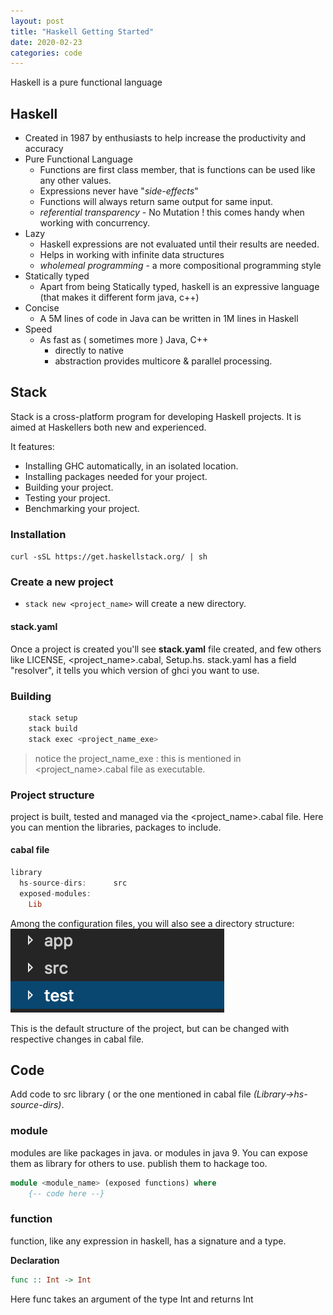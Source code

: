 ```yaml
---
layout: post
title: "Haskell Getting Started"
date: 2020-02-23
categories: code
---
```


Haskell is a pure functional language

<!-- more -->

## Haskell

- Created in 1987 by enthusiasts to help increase the productivity and accuracy
- Pure Functional Language
  - Functions are first class member, that is functions can be used like any other values.
  - Expressions never have "_side-effects_"
  - Functions will always return same output for same input.
  - _referential transparency_ - No Mutation ! this comes handy when working with concurrency.
- Lazy
  - Haskell expressions are not evaluated until their results are needed.
  - Helps in working with infinite data structures
  - _wholemeal programming_ - a more compositional programming style
- Statically typed
  - Apart from being Statically typed, haskell is an expressive language (that makes it different form java, c++)
- Concise
  - A 5M lines of code in Java can be written in 1M lines in Haskell
- Speed
  - As fast as ( sometimes more ) Java, C++
    - directly to native
    - abstraction provides multicore & parallel processing.

## Stack

Stack is a cross-platform program for developing Haskell projects. It is aimed at Haskellers both new and experienced.

It features:

- Installing GHC automatically, in an isolated location.
- Installing packages needed for your project.
- Building your project.
- Testing your project.
- Benchmarking your project.

### Installation

`curl -sSL https://get.haskellstack.org/ | sh`

### Create a new project

- `stack new <project_name>` will create a new directory.

#### stack.yaml

Once a project is created you'll see **stack.yaml** file created, and few others like LICENSE, <project_name>.cabal, Setup.hs.
stack.yaml has a field "resolver", it tells you which version of ghci you want to use.

### Building

```sh
    stack setup
    stack build
    stack exec <project_name_exe>
```

> notice the project_name_exe : this is mentioned in <project_name>.cabal file as executable.

### Project structure

project is built, tested and managed via the <project_name>.cabal file. Here you can mention the libraries, packages to include.

#### cabal file

```haskell
library
  hs-source-dirs:      src
  exposed-modules:
    Lib
```

Among the configuration files, you will also see a directory structure:
![directory_struct](directory-structure.png)

This is the default structure of the project, but can be changed with respective changes in cabal file.

## Code

Add code to src library ( or the one mentioned in cabal file _(Library->hs-source-dirs)_.

### module

modules are like packages in java. or modules in java 9. You can expose them as library for others to use. publish them to hackage too.

```haskell
module <module_name> (exposed functions) where
    {-- code here --}
```

### function

function, like any expression in haskell, has a signature and a type.

**Declaration**

```haskell
func :: Int -> Int
```

Here func takes an argument of the type Int and returns Int
